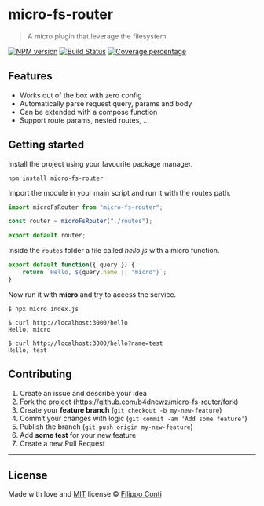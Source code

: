 # micro-fs-router

> A micro plugin that leverage the filesystem

[![NPM version][npm-image]][npm-url] [![Build Status][travis-image]][travis-url] [![Coverage percentage][coveralls-image]][coveralls-url]

## Features

- Works out of the box with zero config
- Automatically parse request query, params and body
- Can be extended with a compose function
- Support route params, nested routes, ...

## Getting started

Install the project using your favourite package manager.

```
npm install micro-fs-router
```

Import the module in your main script and run it with the routes path.

```js
import microFsRouter from "micro-fs-router";

const router = microFsRouter("./routes");

export default router;
```

Inside the `routes` folder a file called _hello.js_ with a micro function.

```js
export default function({ query }) {
    return `Hello, ${query.name || "micro"}`;
}
```

Now run it with __micro__ and try to access the service.

```
$ npx micro index.js
```

```
$ curl http://localhost:3000/hello
Hello, micro

$ curl http://localhost:3000/hello?name=test
Hello, test
```

## Contributing

1. Create an issue and describe your idea
2. Fork the project (https://github.com/b4dnewz/micro-fs-router/fork)
3. Create your __feature branch__ (`git checkout -b my-new-feature`)
4. Commit your changes with logic (`git commit -am 'Add some feature'`)
5. Publish the branch (`git push origin my-new-feature`)
6. Add __some test__ for your new feature
7. Create a new Pull Request

---

## License

Made with love and [MIT](./LICENSE) license © [Filippo Conti](https://b4dnewz.github.io/)

[npm-image]: https://badge.fury.io/js/micro-fs-router.svg
[npm-url]: https://npmjs.org/package/micro-fs-router
[travis-image]: https://travis-ci.org/b4dnewz/micro-fs-router.svg?branch=master
[travis-url]: https://travis-ci.org/b4dnewz/micro-fs-router
[coveralls-image]: https://coveralls.io/repos/b4dnewz/micro-fs-router/badge.svg
[coveralls-url]: https://coveralls.io/r/b4dnewz/micro-fs-router